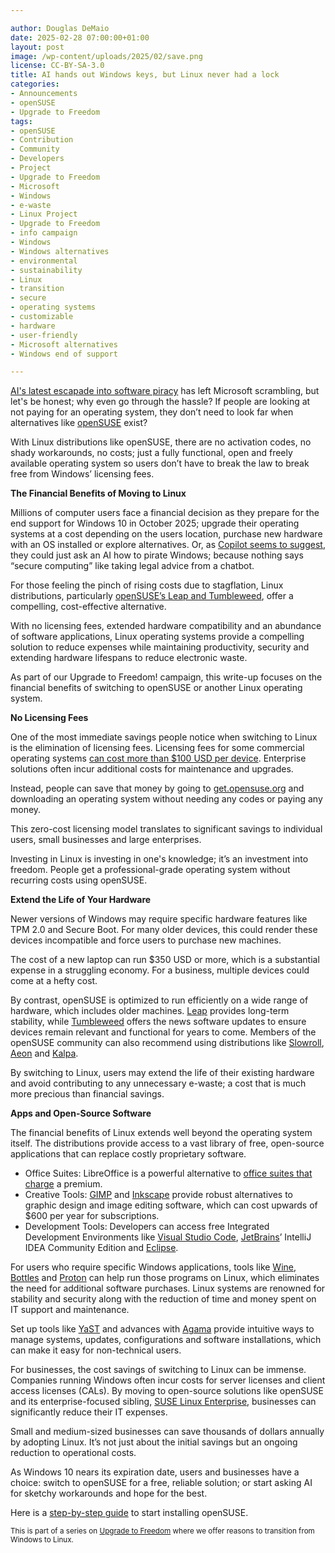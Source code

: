 ```yaml
---

author: Douglas DeMaio
date: 2025-02-28 07:00:00+01:00
layout: post
image: /wp-content/uploads/2025/02/save.png
license: CC-BY-SA-3.0
title: AI hands out Windows keys, but Linux never had a lock
categories:
- Announcements
- openSUSE
- Upgrade to Freedom
tags:
- openSUSE
- Contribution
- Community
- Developers
- Project
- Upgrade to Freedom
- Microsoft
- Windows
- e-waste
- Linux Project
- Upgrade to Freedom 
- info campaign
- Windows
- Windows alternatives
- environmental 
- sustainability
- Linux 
- transition
- secure 
- operating systems 
- customizable 
- hardware
- user-friendly 
- Microsoft alternatives
- Windows end of support

---
```


[AI's latest escapade into software piracy](https://www.yahoo.com/tech/microsoft-copilot-actively-helping-users-123658903.html) has left Microsoft scrambling, but let's be honest; why even go through the hassle? If people are looking at not paying for an operating system, they don’t need to look far when alternatives like [openSUSE](https://get.opensuse.org/) exist? 

With Linux distributions like openSUSE, there are no activation codes, no shady workarounds, no costs; just a fully functional, open and freely available operating system so users don’t have to break the law to break free from Windows’ licensing fees.

**The Financial Benefits of Moving to Linux**

Millions of computer users face a financial decision as they prepare for the end support for Windows 10 in October 2025; upgrade their operating systems at a cost depending on the users location, purchase new hardware with an OS installed or explore alternatives. Or, as [Copilot seems to suggest]((https://www.yahoo.com/tech/microsoft-copilot-actively-helping-users-123658903.html) ), they could just ask an AI how to pirate Windows; because nothing says “secure computing” like taking legal advice from a chatbot.

For those feeling the pinch of rising costs due to stagflation, Linux distributions, particularly [openSUSE’s Leap and Tumbleweed](https://get.opensuse.org/), offer a compelling, cost-effective alternative.

With no licensing fees, extended hardware compatibility and an abundance of software applications, Linux operating systems provide a compelling solution to reduce expenses while maintaining productivity, security and extending hardware lifespans to reduce electronic waste. 

As part of our Upgrade to Freedom! campaign, this write-up focuses on the financial benefits of switching to openSUSE or another Linux operating system.

**No Licensing Fees**

One of the most immediate savings people notice when switching to Linux is the elimination of licensing fees. Licensing fees for some commercial operating systems [can cost more than $100 USD per device](https://www.microsoft.com/en-us/d/windows-11-home/dg7gmgf0krt0). Enterprise solutions often incur additional costs for maintenance and upgrades.

Instead, people can save that money by going to [get.opensuse.org](https://get.opensuse.org/) and downloading an operating system without needing any codes or paying any money. 

This zero-cost licensing model translates to significant savings to individual users, small businesses and large enterprises. 

Investing in Linux is investing in one's knowledge; it’s an investment into freedom. People get a professional-grade operating system without recurring costs using openSUSE.

**Extend the Life of Your Hardware**

Newer versions of Windows may require specific hardware features like TPM 2.0 and Secure Boot. For many older devices, this could render these devices incompatible and force users to purchase new machines. 

The cost of a new laptop can run $350 USD or more, which is a substantial expense in a struggling economy. For a business, multiple devices could come at a hefty cost.

By contrast, openSUSE is optimized to run efficiently on a wide range of hardware, which includes older machines. [Leap](https://get.opensuse.org/leap/) provides long-term stability, while [Tumbleweed](https://get.opensuse.org/tumbleweed/) offers the news software updates to ensure devices remain relevant and functional for years to come. Members of the openSUSE community can also recommend using distributions like [Slowroll](https://en.opensuse.org/Portal:Slowroll), [Aeon](https://aeondesktop.github.io/) and [Kalpa](https://kalpadesktop.org/).

By switching to Linux, users may extend the life of their existing hardware and avoid contributing to any unnecessary e-waste; a cost that is much more precious than financial savings.

**Apps and Open-Source Software**

The financial benefits of Linux extends well beyond the operating system itself. The distributions provide access to a vast library of free, open-source applications that can replace costly proprietary software.
  - Office Suites: LibreOffice is a powerful alternative to [office suites that charge](https://www.microsoft.com/en-us/microsoft-365/buy/compare-all-microsoft-365-products) a premium.
  - Creative Tools: [GIMP](https://www.gimp.org/) and [Inkscape](https://inkscape.org/) provide robust alternatives to graphic design and image editing software, which can cost upwards of $600 per year for subscriptions.
  - Development Tools: Developers can access free Integrated Development Environments like [Visual Studio Code](https://flathub.org/apps/com.visualstudio.code), [JetBrains](https://www.jetbrains.com/)’ IntelliJ IDEA Community Edition and [Eclipse](https://flathub.org/apps/org.eclipse.Java).

For users who require specific Windows applications, tools like [Wine](https://www.winehq.org/), [Bottles](https://flathub.org/apps/com.usebottles.bottles) and [Proton](https://github.com/ValveSoftware/Proton) can help run those programs on Linux, which eliminates the need for additional software purchases.
Linux systems are renowned for stability and security along with the reduction of time and money spent on IT support and maintenance. 

Set up tools like [YaST](https://yast.opensuse.org/) and advances with [Agama](https://en.opensuse.org/Agama) provide intuitive ways to manage systems, updates, configurations and software installations, which can make it easy for non-technical users.

For businesses, the cost savings of switching to Linux can be immense. Companies running Windows often incur costs for server licenses and client access licenses (CALs). By moving to open-source solutions like openSUSE and its enterprise-focused sibling, [SUSE Linux Enterprise](https://www.suse.com/products/server/), businesses can significantly reduce their IT expenses.

Small and medium-sized businesses can save thousands of dollars annually by adopting Linux. It’s not just about the initial savings but an ongoing reduction to operational costs.

As Windows 10 nears its expiration date, users and businesses have a choice: switch to openSUSE for a free, reliable solution; or start asking AI for sketchy workarounds and hope for the best.

Here is a [step-by-step guide](https://news.opensuse.org/2024/11/26/transition-from-windows-step-by-step/) to start installing openSUSE.

<small> This is part of a series on [Upgrade to Freedom](https://news.opensuse.org/category/upgrade-to-freedom) where we offer reasons to transition from Windows to Linux.</small>

<meta name="openSUSE, Open Source, development, Windows 10 end of support, Linux transition, Upgrade to Freedom campaign, Linux distributions, e-waste reduction, hardware sustainability, Ubuntu, Fedora, AlmaLinux, environmental benefits, secure operating systems, customizable Linux, Joanna Murzyn, KDE Akademy, electronic waste, open source, Linux alternatives, computer longevity, user-friendly Linux, live tutorials, ISO installation, Leap, Tumbleweed, Linux gaming, Linux for developers" content="HTML,CSS,XML,JavaScript">
